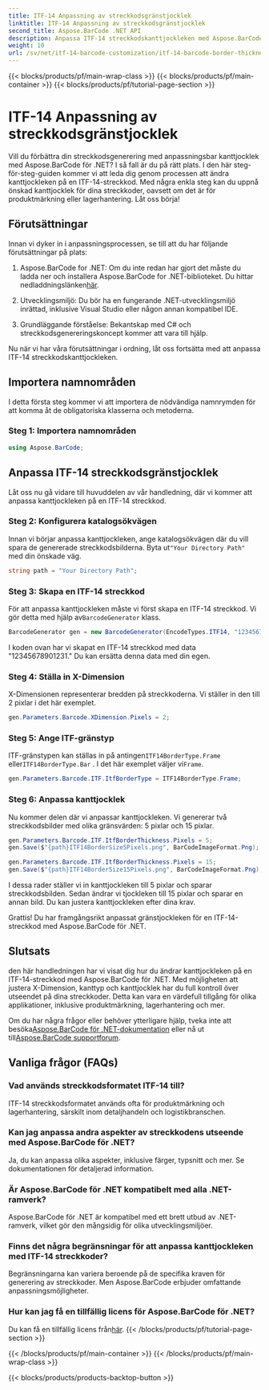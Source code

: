 ```yaml
---
title: ITF-14 Anpassning av streckkodsgränstjocklek
linktitle: ITF-14 Anpassning av streckkodsgränstjocklek
second_title: Aspose.BarCode .NET API
description: Anpassa ITF-14 streckkodskanttjockleken med Aspose.BarCode för .NET. Steg-för-steg-guide för sömlös generering av streckkoder.
weight: 10
url: /sv/net/itf-14-barcode-customization/itf-14-barcode-border-thickness-customization/
---
```


{{< blocks/products/pf/main-wrap-class >}}
{{< blocks/products/pf/main-container >}}
{{< blocks/products/pf/tutorial-page-section >}}

# ITF-14 Anpassning av streckkodsgränstjocklek


Vill du förbättra din streckkodsgenerering med anpassningsbar kanttjocklek med Aspose.BarCode för .NET? I så fall är du på rätt plats. I den här steg-för-steg-guiden kommer vi att leda dig genom processen att ändra kanttjockleken på en ITF-14-streckkod. Med några enkla steg kan du uppnå önskad kanttjocklek för dina streckkoder, oavsett om det är för produktmärkning eller lagerhantering. Låt oss börja!

## Förutsättningar

Innan vi dyker in i anpassningsprocessen, se till att du har följande förutsättningar på plats:

1.  Aspose.BarCode for .NET: Om du inte redan har gjort det måste du ladda ner och installera Aspose.BarCode for .NET-biblioteket. Du hittar nedladdningslänken[här](https://releases.aspose.com/barcode/net/).

2. Utvecklingsmiljö: Du bör ha en fungerande .NET-utvecklingsmiljö inrättad, inklusive Visual Studio eller någon annan kompatibel IDE.

3. Grundläggande förståelse: Bekantskap med C# och streckkodsgenereringskoncept kommer att vara till hjälp.

Nu när vi har våra förutsättningar i ordning, låt oss fortsätta med att anpassa ITF-14 streckkodskanttjockleken.

## Importera namnområden

I detta första steg kommer vi att importera de nödvändiga namnrymden för att komma åt de obligatoriska klasserna och metoderna.

### Steg 1: Importera namnområden

```csharp
using Aspose.BarCode;
```

## Anpassa ITF-14 streckkodsgränstjocklek

Låt oss nu gå vidare till huvuddelen av vår handledning, där vi kommer att anpassa kanttjockleken på en ITF-14 streckkod.

### Steg 2: Konfigurera katalogsökvägen

 Innan vi börjar anpassa kanttjockleken, ange katalogsökvägen där du vill spara de genererade streckkodsbilderna. Byta ut`"Your Directory Path"` med din önskade väg.

```csharp
string path = "Your Directory Path";
```

### Steg 3: Skapa en ITF-14 streckkod

 För att anpassa kanttjockleken måste vi först skapa en ITF-14 streckkod. Vi gör detta med hjälp av`BarcodeGenerator` klass.

```csharp
BarcodeGenerator gen = new BarcodeGenerator(EncodeTypes.ITF14, "12345678901231");
```

I koden ovan har vi skapat en ITF-14 streckkod med data "12345678901231." Du kan ersätta denna data med din egen.

### Steg 4: Ställa in X-Dimension

X-Dimensionen representerar bredden på streckkoderna. Vi ställer in den till 2 pixlar i det här exemplet.

```csharp
gen.Parameters.Barcode.XDimension.Pixels = 2;
```

### Steg 5: Ange ITF-gränstyp

 ITF-gränstypen kan ställas in på antingen`ITF14BorderType.Frame` eller`ITF14BorderType.Bar` . I det här exemplet väljer vi`Frame`.

```csharp
gen.Parameters.Barcode.ITF.ItfBorderType = ITF14BorderType.Frame;
```

### Steg 6: Anpassa kanttjocklek

Nu kommer delen där vi anpassar kanttjockleken. Vi genererar två streckkodsbilder med olika gränsvärden: 5 pixlar och 15 pixlar.

```csharp
gen.Parameters.Barcode.ITF.ItfBorderThickness.Pixels = 5;
gen.Save($"{path}ITF14BorderSize5Pixels.png", BarCodeImageFormat.Png);

gen.Parameters.Barcode.ITF.ItfBorderThickness.Pixels = 15;
gen.Save($"{path}ITF14BorderSize15Pixels.png", BarCodeImageFormat.Png);
```

I dessa rader ställer vi in kanttjockleken till 5 pixlar och sparar streckkodsbilden. Sedan ändrar vi tjockleken till 15 pixlar och sparar en annan bild. Du kan justera kanttjockleken efter dina krav.

Grattis! Du har framgångsrikt anpassat gränstjockleken för en ITF-14-streckkod med Aspose.BarCode för .NET.

## Slutsats

den här handledningen har vi visat dig hur du ändrar kanttjockleken på en ITF-14-streckkod med Aspose.BarCode för .NET. Med möjligheten att justera X-Dimension, kanttyp och kanttjocklek har du full kontroll över utseendet på dina streckkoder. Detta kan vara en värdefull tillgång för olika applikationer, inklusive produktmärkning, lagerhantering och mer.

 Om du har några frågor eller behöver ytterligare hjälp, tveka inte att besöka[Aspose.BarCode för .NET-dokumentation](https://reference.aspose.com/barcode/net/) eller nå ut till[Aspose.BarCode supportforum](https://forum.aspose.com/c/barcode/13).

## Vanliga frågor (FAQs)

### Vad används streckkodsformatet ITF-14 till?
ITF-14 streckkodsformatet används ofta för produktmärkning och lagerhantering, särskilt inom detaljhandeln och logistikbranschen.

### Kan jag anpassa andra aspekter av streckkodens utseende med Aspose.BarCode för .NET?
Ja, du kan anpassa olika aspekter, inklusive färger, typsnitt och mer. Se dokumentationen för detaljerad information.

### Är Aspose.BarCode för .NET kompatibelt med alla .NET-ramverk?
Aspose.BarCode för .NET är kompatibel med ett brett utbud av .NET-ramverk, vilket gör den mångsidig för olika utvecklingsmiljöer.

### Finns det några begränsningar för att anpassa kanttjockleken med ITF-14 streckkoder?
Begränsningarna kan variera beroende på de specifika kraven för generering av streckkoder. Men Aspose.BarCode erbjuder omfattande anpassningsmöjligheter.

### Hur kan jag få en tillfällig licens för Aspose.BarCode för .NET?
 Du kan få en tillfällig licens från[här](https://purchase.aspose.com/temporary-license/).
{{< /blocks/products/pf/tutorial-page-section >}}

{{< /blocks/products/pf/main-container >}}
{{< /blocks/products/pf/main-wrap-class >}}

{{< blocks/products/products-backtop-button >}}
